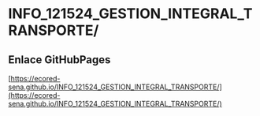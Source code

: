 # **INFO_121524_GESTION_INTEGRAL_TRANSPORTE/**

## **Enlace GitHubPages**

[https://ecored-sena.github.io/INFO_121524_GESTION_INTEGRAL_TRANSPORTE/](https://ecored-sena.github.io/INFO_121524_GESTION_INTEGRAL_TRANSPORTE/)

#
